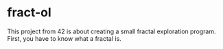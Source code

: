 # fract-ol
This project from 42 is about creating a small fractal exploration program. First, you have to know what a fractal is.
